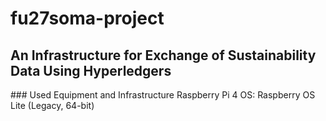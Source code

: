 # fu27soma-project
## An Infrastructure for Exchange of Sustainability Data Using Hyperledgers

### Used Equipment and Infrastructure
Raspberry Pi 4
OS: Raspberry OS Lite (Legacy, 64-bit)

